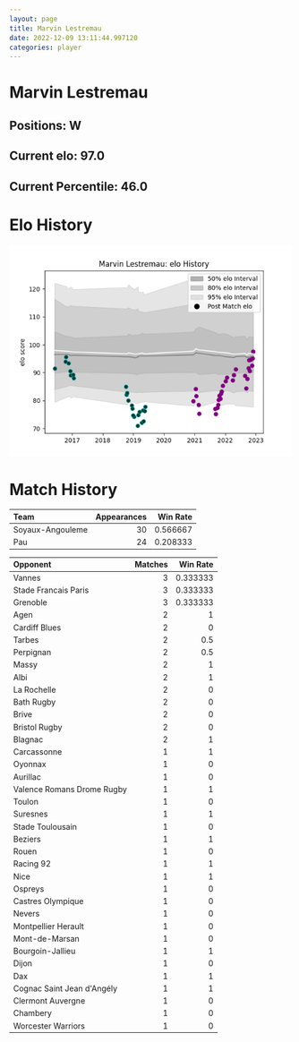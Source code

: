 ```yaml
---  
layout: page  
title: Marvin Lestremau  
date: 2022-12-09 13:11:44.997120  
categories: player  
---
```

# Marvin Lestremau

## Positions: W

## Current elo: 97.0

## Current Percentile: 46.0

# Elo History


![elo history](history_MarvinLestremau.png)
# Match History


| Team             |   Appearances |   Win Rate |
|:-----------------|--------------:|-----------:|
| Soyaux-Angouleme |            30 |   0.566667 |
| Pau              |            24 |   0.208333 |

| Opponent                   |   Matches |   Win Rate |
|:---------------------------|----------:|-----------:|
| Vannes                     |         3 |   0.333333 |
| Stade Francais Paris       |         3 |   0.333333 |
| Grenoble                   |         3 |   0.333333 |
| Agen                       |         2 |   1        |
| Cardiff Blues              |         2 |   0        |
| Tarbes                     |         2 |   0.5      |
| Perpignan                  |         2 |   0.5      |
| Massy                      |         2 |   1        |
| Albi                       |         2 |   1        |
| La Rochelle                |         2 |   0        |
| Bath Rugby                 |         2 |   0        |
| Brive                      |         2 |   0        |
| Bristol Rugby              |         2 |   0        |
| Blagnac                    |         2 |   1        |
| Carcassonne                |         1 |   1        |
| Oyonnax                    |         1 |   0        |
| Aurillac                   |         1 |   0        |
| Valence Romans Drome Rugby |         1 |   1        |
| Toulon                     |         1 |   0        |
| Suresnes                   |         1 |   1        |
| Stade Toulousain           |         1 |   0        |
| Beziers                    |         1 |   1        |
| Rouen                      |         1 |   0        |
| Racing 92                  |         1 |   1        |
| Nice                       |         1 |   1        |
| Ospreys                    |         1 |   0        |
| Castres Olympique          |         1 |   0        |
| Nevers                     |         1 |   0        |
| Montpellier Herault        |         1 |   0        |
| Mont-de-Marsan             |         1 |   0        |
| Bourgoin-Jallieu           |         1 |   1        |
| Dijon                      |         1 |   0        |
| Dax                        |         1 |   1        |
| Cognac Saint Jean d'Angély |         1 |   1        |
| Clermont Auvergne          |         1 |   0        |
| Chambery                   |         1 |   0        |
| Worcester Warriors         |         1 |   0        |